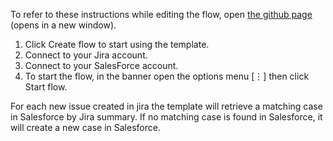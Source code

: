 To refer to these instructions while editing the flow, open [the github page](https://github.com/ot4i/app-connect-templates/blob/vishalgadhvi-api1/resources/markdown/Sync%20updated%20issues%20from%20Jira%20to%20Salesforce_instructions.md) (opens in a new window).

1. Click Create flow to start using the template.
2. Connect to your Jira account.
3. Connect to your SalesForce account.
4. To start the flow, in the banner open the options menu [⋮] then click Start flow.

For each new issue created in jira the template will retrieve a matching case in Salesforce by Jira summary.
If no matching case is found in Salesforce, it will create a new case in Salesforce.
